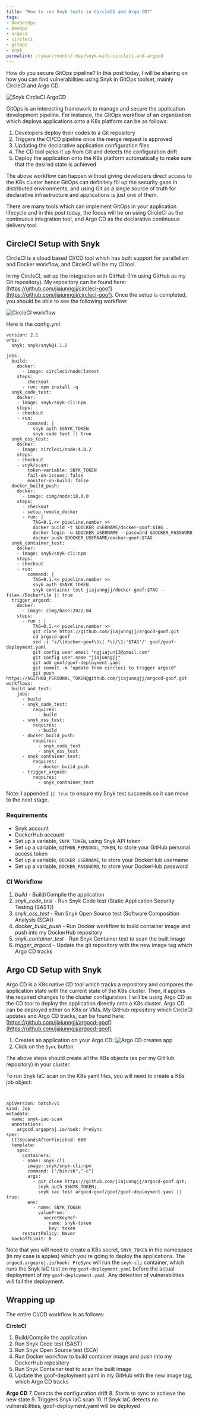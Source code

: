 ```yaml
---
title: "How to run Snyk tests in CircleCI and Argo CD?"
tags:
- DevSecOps
- Devops
- argocd
- circleci
- gitops
- snyk
permalink: /:year/:month/:day/snyk-with-circleci-and-argocd
---
```

How do you secure GitOps pipeline? In this post today,
I will be sharing on how you can find vulnerabilities using Snyk in GitOps toolset, mainly CircleCI and Argo CD.

![Snyk CircleCI ArgoCD](https://user-images.githubusercontent.com/25560159/171653052-06379084-2a2f-41ed-bf17-1d9f84cac0da.png)

GitOps is an interesting framework to manage and secure the application development pipeline. For instance, the GitOps workflow of an organization which deploys applications onto a K8s platform can be as follows: 
1. Developers  deploy their codes to a Git repository
2. Triggers the CI/CD pipeline once the merge request is approved
3. Updating the declarative application configuration files
4. The CD tool picks it up from Git and detects the configuration drift 
5. Deploy the application onto the K8s platform automatically to make sure that the desired state is achieved

The above workflow can happen without giving developers direct access to the K8s cluster hence GitOps can definitely fill up the security gaps in distributed environments, and using Git as a single source of truth for declarative infrastructure and applications is just one of them.

There are many tools which can implement GitOps in your application lifecycle and in this post today, the focus will be on using CircleCI as the continuous integration tool, and Argo CD as the declarative continuous delivery tool.

## CircleCI Setup with Snyk
CircleCI is a cloud based CI/CD tool which has built support for parallelism and Docker workflow, and CircleCI will be my CI tool.

In my CircleCI, set up the integration with GitHub (I'm using GitHub as my Git repository). My repository can be found here:
[https://github.com/jiajunngjj/circleci-goof](https://github.com/jiajunngjj/circleci-goof). Once the setup is completed, 
you should be able to see the following workflow:

![CircleCI workflow](https://user-images.githubusercontent.com/25560159/171648416-a6f9a29f-4f26-45d1-ae19-fa0d82061621.png)

Here is the config.yml:
```
version: 2.1
orbs:
  snyk: snyk/snyk@1.1.2

jobs:
  build:
    docker:
      - image: circleci/node:latest
    steps:
      - checkout
      - run: npm install -q
  snyk_code_test:
    docker:
    - image: snyk/snyk-cli:npm
    steps:
    - checkout
    - run:
        command: | 
          snyk auth $SNYK_TOKEN
          snyk code test || true
  snyk_oss_test:
    docker:
    - image: circleci/node:4.8.2
    steps:
    - checkout
    - snyk/scan:
        token-variable: SNYK_TOKEN
        fail-on-issues: false
        monitor-on-build: false      
  docker_build_push:
    docker:
      - image: cimg/node:18.0.0
    steps:
      - checkout
      - setup_remote_docker
      - run: |
          TAG=0.1.<< pipeline.number >>
          docker build -t $DOCKER_USERNAME/docker-goof:$TAG .
          docker login -u $DOCKER_USERNAME --password $DOCKER_PASSWORD
          docker push $DOCKER_USERNAME/docker-goof:$TAG 
  snyk_container_test:
    docker:
    - image: snyk/snyk-cli:npm
    steps:
    - checkout
    - run:
        command: | 
          TAG=0.1.<< pipeline.number >>
          snyk auth $SNYK_TOKEN
          snyk container test jiajunngjj/docker-goof:$TAG --file=./Dockerfile || true
  trigger_argocd:
    docker:
      - image: cimg/base:2022.04
    steps:
      - run : |
          TAG=0.1.<< pipeline.number >>
          git clone https://github.com/jiajunngjj/argocd-goof.git
          cd argocd-goof
          sed -i 's/\(docker-goof\)\(.*\)/\1:'$TAG'/' goof/goof-deployment.yaml
          git config user.email "ngjiajun13@gmail.com"
          git config user.name "jiajunngjj"
          git add goof/goof-deployment.yaml
          git commit -m "update from circleci to trigger argocd"
          git push https://$GITHUB_PERSONAL_TOKEN@github.com/jiajunngjj/argocd-goof.git 
workflows:
  build_and_test:
    jobs:
      - build
      - snyk_code_test:
          requires:
            - build
      - snyk_oss_test:
          requires:
            - build
      - docker_build_push:
          requires:
            - snyk_code_test
            - snyk_oss_test
      - snyk_container_test:
          requires:
            - docker_build_push
      - trigger_argocd:
          requires:
            - snyk_container_test
```
Note: I appended `|| true` to ensure my Snyk test succeeds so it can move to the next stage.

### Requirements
* Snyk account
* DockerHub account
* Set up a variable, `SNYK_TOKEN`, using Snyk API token
* Set up a variable, `GITHUB_PERSONAL_TOKEN`, to store your GitHub personal access token
* Set up a variable, `DOCKER_USERNAME`, to store your DockerHub username
* Set up a variable, `DOCKER_PASSWORD`, to store your DockerHub password

### CI Workflow
1. *build* - Build/Compile the application
2. *snyk_code_test* - Run Snyk Code test (Static Application Security Testing (SAST))
3. *snyk_oss_test* - Run Snyk Open Source test (Software Composition Analysis (SCA))
4. *docker_build_push* - Run Docker workflow to build container image and push into my DockerHub repository
5. *snyk_container_test* - Run Snyk Container test to scan the built image 
6. *trigger_argocd* - Update the git repository with the new image tag which Argo CD tracks

## Argo CD Setup with Snyk
Argo CD is a K8s native CD tool which tracks a repository and compares the application state with the current state of the K8s cluster. Then, it applies the required changes to the cluster configuration.
I will be using Argo CD as the CD tool to deploy the application directly onto a K8s cluster. 
Argo CD can be deployed either on K8s or VMs. My GitHub repository which CircleCI updates and Argo CD tracks, can be found here:
[https://github.com/jiajunngjj/argocd-goof](https://github.com/jiajunngjj/argocd-goof)

1. Creates an application on your Argo CD: 
![Argo CD creates app](https://user-images.githubusercontent.com/25560159/171633101-eba77e3e-efbb-4c5d-b04a-8cb99dece1bb.png)
2. Click on the `Sync` button

The above steps should create all the K8s objects (as per my GitHub repository) in your cluster.

To run Snyk IaC scan on the K8s yaml files, you will need to create a K8s job object:
```

   
apiVersion: batch/v1
kind: Job
metadata:
  name: snyk-iac-scan
  annotations:
    argocd.argoproj.io/hook: PreSync
spec:
  ttlSecondsAfterFinished: 600
  template:
    spec:
      containers:
      - name: snyk-cli
        image: snyk/snyk-cli:npm
        command: ["/bin/sh","-c"]
        args:
          - git clone https://github.com/jiajunngjj/argocd-goof.git;
            snyk auth $SNYK_TOKEN;
            snyk iac test argocd-goof/goof/goof-deployment.yaml || true;
        env:
          - name: SNYK_TOKEN
            valueFrom:
              secretKeyRef:
                name: snyk-token
                key: token
      restartPolicy: Never
  backoffLimit: 0
```
Note that you will need to create a K8s secret, `SNYK_TOKEN` in the namespace (in my case is apples) which you're going to deploy the applications.
The `argocd.argoproj.io/hook: PreSync` will run the `snyk-cli` container, which runs the Snyk IaC test on my `goof-deployment.yaml` before the actual
deployment of my `goof-deployment.yaml`. Any detection of vulnerabilities will fail the deployment.

## Wrapping up
The entire CI/CD workflow is as follows:

**CircleCI**
1. Build/Compile the application
2. Run Snyk Code test (SAST)
3. Run Snyk Open Source test (SCA)
4. Run Docker workflow to build container image and push into my DockerHub repository
5. Run Snyk Container test to scan the built image
6. Update the goof-deployment.yaml in my GitHub with the new image tag, which Argo CD tracks

**Argo CD**
7. Detects the configuration drift
8. Starts to sync to achieve the new state
9. Triggers Snyk IaC scan
10. If Snyk IaC detects no vulnerabilities, goof-deployment.yaml will be deployed

